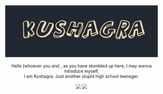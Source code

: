 <p align="center">
<img src="img/name.png" width="500"><br><br>
Hello [whoever you are] , as you have stumbled up here, I may wanna introduce myself,<br>I am Kushagra. Just another stupid high school teenager.<br><br>
<img src="https://github-readme-streak-stats.herokuapp.com?user=kushagraa-j&theme=dark&hide_border=true&background=222831">
<img src="https://github-readme-stats.vercel.app/api?username=anuraghazra&show_icons=true&theme=radical">
</p>
